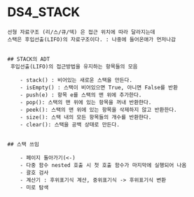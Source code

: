 # DS4_STACK

    선형 자료구조 (리/스/큐/덱) 은 접근 위치에 따라 달라지는데
    스택은 후입선출(LIFO)의 자료구조이다. : 나중에 들어온애가 먼저나감


    ## STACK의 ADT
     후입선출(LIFO)의 접근방법을 유지하는 항목들의 모음

        - stack() : 비어있는 새로운 스택을 만든다.
        - isEmpty() : 스택이 비어있으면 True, 아니면 False를 반환
        - push(e) : 항목 e를 스택의 맨 위에 추가한다.
        - pop(): 스택의 맨 위에 있는 항목을 꺼내 반환한다.
        - peek(): 스택의 맨 위에 있는 항목을 삭제하지 않고 반환한다.
        - size(): 스택 내의 모든 항목들의 개수를 반환한다.
        - clear(): 스택을 공백 상태로 만든다.


    ## 스택 쓰임

        - 페이지 돌아가기(<-)
        - 다중 함수 nested 호출 시 첫 호출 함수가 마지막에 실행되어 나옴
        - 괄호 검사
        - 계산기 : 후위표기식 계산, 중위표기식 -> 후위표기식 변환
        - 미로 탐색
